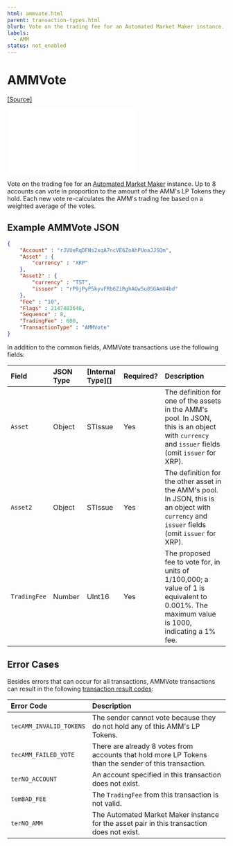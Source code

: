 ```yaml
---
html: ammvote.html
parent: transaction-types.html
blurb: Vote on the trading fee for an Automated Market Maker instance.
labels:
  - AMM
status: not_enabled
---
```

# AMMVote
[[Source]](https://github.com/gregtatcam/rippled/blob/amm-core-functionality/src/ripple/app/tx/impl/AMMVote.cpp "Source")
<!-- TODO: Update source link to merged version when available -->

<embed src="/snippets/_amm-disclaimer.md" />

Vote on the trading fee for an [Automated Market Maker](../automated-market-makers.md) instance. Up to 8 accounts can vote in proportion to the amount of the AMM's LP Tokens they hold. Each new vote re-calculates the AMM's trading fee based on a weighted average of the votes.

## Example AMMVote JSON

```json
{
    "Account" : "rJVUeRqDFNs2xqA7ncVE6ZoAhPUoaJJSQm",
    "Asset" : {
        "currency" : "XRP"
    },
    "Asset2" : {
        "currency" : "TST",
        "issuer" : "rP9jPyP5kyvFRb6ZiRghAGw5u8SGAmU4bd"
    },
    "Fee" : "10",
    "Flags" : 2147483648,
    "Sequence" : 8,
    "TradingFee" : 600,
    "TransactionType" : "AMMVote"
}
```

In addition to the common fields, AMMVote transactions use the following fields:


| Field        | JSON Type | [Internal Type][] | Required? | Description |
|:-------------|:----------|:------------------|:----------|:------------|
| `Asset`      | Object    | STIssue           | Yes       | The definition for one of the assets in the AMM's pool. In JSON, this is an object with `currency` and `issuer` fields (omit `issuer` for XRP). |
| `Asset2`     | Object    | STIssue           | Yes       | The definition for the other asset in the AMM's pool. In JSON, this is an object with `currency` and `issuer` fields (omit `issuer` for XRP). |
| `TradingFee` | Number    | UInt16            | Yes       | The proposed fee to vote for, in units of 1/100,000; a value of 1 is equivalent to 0.001%. The maximum value is 1000, indicating a 1% fee. |

## Error Cases

Besides errors that can occur for all transactions, AMMVote transactions can result in the following [transaction result codes](https://xrpl.org/transaction-results.html):

| Error Code              | Description                                  |
|:------------------------|:---------------------------------------------|
| `tecAMM_INVALID_TOKENS` | The sender cannot vote because they do not hold any of this AMM's LP Tokens. |
| `tecAMM_FAILED_VOTE`    | There are already 8 votes from accounts that hold more LP Tokens than the sender of this transaction. |
| `terNO_ACCOUNT`         | An account specified in this transaction does not exist. |
| `temBAD_FEE`            | The `TradingFee` from this transaction is not valid. |
| `terNO_AMM`             | The Automated Market Maker instance for the asset pair in this transaction does not exist. |


<!--{# common link defs #}
{% include '_snippets/rippled-api-links.md' %}
{% include '_snippets/tx-type-links.md' %}
{% include '_snippets/rippled_versions.md' %} -->
